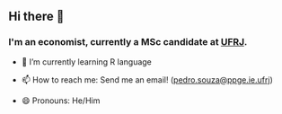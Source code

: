 ## Hi there 👋

### I'm an economist, currently a MSc candidate at [UFRJ](https://www.ie.ufrj.br/).

- 🌱 I’m currently learning R language

- 📫 How to reach me: Send me an email! (pedro.souza@ppge.ie.ufrj)

- 😄 Pronouns: He/Him
